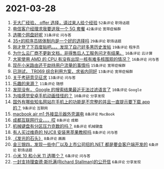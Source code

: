 # 2021-03-28

1. [无大厂经验， offer 选择，请过来人给个经验](https://www.v2ex.com/t/765826) `52条评论` `职场话题`
1. [电信客户经理求我要送我一个 5G 套餐](https://www.v2ex.com/t/765836) `42条评论` `宽带症候群`
1. [选哪个网盘好呢](https://www.v2ex.com/t/765840) `31条评论` `问与答`
1. [35+的程序员转体制内是一个好的选择吗](https://www.v2ex.com/t/765819) `29条评论` `职场话题`
1. [刚才登了下百度贴吧。。。发现了自己好多黑历史发帖](https://www.v2ex.com/t/765851) `19条评论` `程序员`
1. [为什么云厂商不更新文档，非得售后人工服务问才有结果。](https://www.v2ex.com/t/765910) `16条评论` `云计算`
1. [大家使用 AMD 的 CPU 有没有出现一核有难多核围观的情况？](https://www.v2ex.com/t/765902) `16条评论` `问与答`
1. [现在小米路由还干劫持用户流量的事情吗](https://www.v2ex.com/t/765862) `15条评论` `宽带症候群`
1. [已测试， TR069 综合利用方案，求省内同好](https://www.v2ex.com/t/765833) `13条评论` `宽带症候群`
1. [关于考研意见征求](https://www.v2ex.com/t/765811) `13条评论` `问与答`
1. [乐趣的来源？](https://www.v2ex.com/t/765806) `11条评论` `随想`
1. [发现没有， Google 的搜索结果最近无法过滤语言了](https://www.v2ex.com/t/765896) `10条评论` `Google`
1. [为啥感觉安卓手机动画怪怪的？](https://www.v2ex.com/t/765879) `10条评论` `分享发现`
1. [国外有哪些知名网站在手机上的功能是不完整的并且一直提示要下载 app 的？](https://www.v2ex.com/t/765903) `9条评论` `互联网`
1. [macbook air m1 外接显示器外壳漏电](https://www.v2ex.com/t/765890) `8条评论` `MacBook`
1. [成都互联网行业，，，哎](https://www.v2ex.com/t/765844) `8条评论` `成都`
1. [机械键盘有分区压力克数的吗？](https://www.v2ex.com/t/765823) `8条评论` `机械键盘`
1. [有人买过维奇的 NUC8 安装黑苹果教程吗](https://www.v2ex.com/t/765817) `8条评论` `问与答`
1. [《发光的石头》](https://www.v2ex.com/t/765804) `8条评论` `画画`
1. [金三银四，发现一些中厂以及上市公司招的.NET 都是要会客户端开发的](https://www.v2ex.com/t/765882) `6条评论` `职场话题`
1. [小米 10 和小米 11 选哪个？](https://www.v2ex.com/t/765849) `6条评论` `问与答`
1. [一封支持理查德·斯托满(Richard Stallman)的公开信](https://www.v2ex.com/t/765848) `6条评论` `分享发现`
